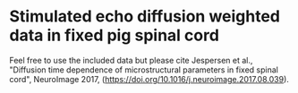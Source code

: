 # Stimulated echo diffusion weighted data in fixed pig spinal cord
Feel free to use the included data but please cite Jespersen et al., "Diffusion time dependence of microstructural parameters in fixed spinal cord", NeuroImage 2017, (https://doi.org/10.1016/j.neuroimage.2017.08.039).
